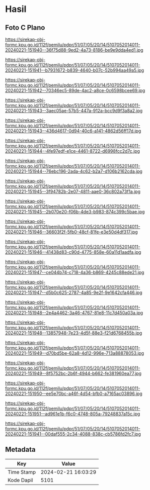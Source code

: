 # Hasil

## Foto C Plano

https://sirekap-obj-formc.kpu.go.id/112f/pemilu/pdpr/51/07/05/20/14/5107052014011-20240221-151940--36f75d88-9ed2-4a73-8186-be9e9dda4ed1.jpg

https://sirekap-obj-formc.kpu.go.id/112f/pemilu/pdpr/51/07/05/20/14/5107052014011-20240221-151941--b7931672-b839-4640-b07c-52b994aa49a5.jpg

https://sirekap-obj-formc.kpu.go.id/112f/pemilu/pdpr/51/07/05/20/14/5107052014011-20240221-151942--70346ec5-89de-4ac2-a8ce-0c6598bcee69.jpg

https://sirekap-obj-formc.kpu.go.id/112f/pemilu/pdpr/51/07/05/20/14/5107052014011-20240221-151943--3aec05ae-57b5-447a-912a-bcc9d9f3a8a2.jpg

https://sirekap-obj-formc.kpu.go.id/112f/pemilu/pdpr/51/07/05/20/14/5107052014011-20240221-151943--436d4617-0d94-40c6-a141-4862d56ff17d.jpg

https://sirekap-obj-formc.kpu.go.id/112f/pemilu/pdpr/51/07/05/20/14/5107052014011-20240221-151944--4fe97edf-e1ce-4461-8722-d6998fcc2d7c.jpg

https://sirekap-obj-formc.kpu.go.id/112f/pemilu/pdpr/51/07/05/20/14/5107052014011-20240221-151944--76ebc196-2ada-4c62-b2a7-d106b2162cda.jpg

https://sirekap-obj-formc.kpu.go.id/112f/pemilu/pdpr/51/07/05/20/14/5107052014011-20240221-151945--3f94782b-2e07-4811-aae0-36c802a73f1a.jpg

https://sirekap-obj-formc.kpu.go.id/112f/pemilu/pdpr/51/07/05/20/14/5107052014011-20240221-151945--2b070e20-f06b-4de3-b983-874c399c5bae.jpg

https://sirekap-obj-formc.kpu.go.id/112f/pemilu/pdpr/51/07/05/20/14/5107052014011-20240221-151946--36603f2f-5fb0-48cf-81fe-e3e50d4df317.jpg

https://sirekap-obj-formc.kpu.go.id/112f/pemilu/pdpr/51/07/05/20/14/5107052014011-20240221-151946--41438d83-c90d-4775-858e-60a11d1aadfa.jpg

https://sirekap-obj-formc.kpu.go.id/112f/pemilu/pdpr/51/07/05/20/14/5107052014011-20240221-151947--ce044b74-c718-4a36-b869-4245c88ede21.jpg

https://sirekap-obj-formc.kpu.go.id/112f/pemilu/pdpr/51/07/05/20/14/5107052014011-20240221-151947--d5b0c625-2787-4a85-9e2f-9e1642cfa446.jpg

https://sirekap-obj-formc.kpu.go.id/112f/pemilu/pdpr/51/07/05/20/14/5107052014011-20240221-151948--2e4a4462-3a46-4767-81e8-11c7d450a03a.jpg

https://sirekap-obj-formc.kpu.go.id/112f/pemilu/pdpr/51/07/05/20/14/5107052014011-20240221-151948--13857948-7e23-4d5f-88e3-f21d6768455b.jpg

https://sirekap-obj-formc.kpu.go.id/112f/pemilu/pdpr/51/07/05/20/14/5107052014011-20240221-151949--d70bd5be-62a8-4d12-996e-713a88878053.jpg

https://sirekap-obj-formc.kpu.go.id/112f/pemilu/pdpr/51/07/05/20/14/5107052014011-20240221-151949--8f5752bc-2b6f-4944-b662-fe381960ea77.jpg

https://sirekap-obj-formc.kpu.go.id/112f/pemilu/pdpr/51/07/05/20/14/5107052014011-20240221-151950--ee5e70bc-a46f-4d54-bfb0-a7165ac03896.jpg

https://sirekap-obj-formc.kpu.go.id/112f/pemilu/pdpr/51/07/05/20/14/5107052014011-20240221-151951--ad961e1b-f6c0-4748-805a-79248837a15c.jpg

https://sirekap-obj-formc.kpu.go.id/112f/pemilu/pdpr/51/07/05/20/14/5107052014011-20240221-151941--00daf555-2c34-4088-838c-cb5786fd2fc7.jpg


## Metadata

| Key        | Value               |
| ---------- | ------------------- |
| Time Stamp | 2024-02-21 16:03:29 |
| Kode Dapil | 5101                |



